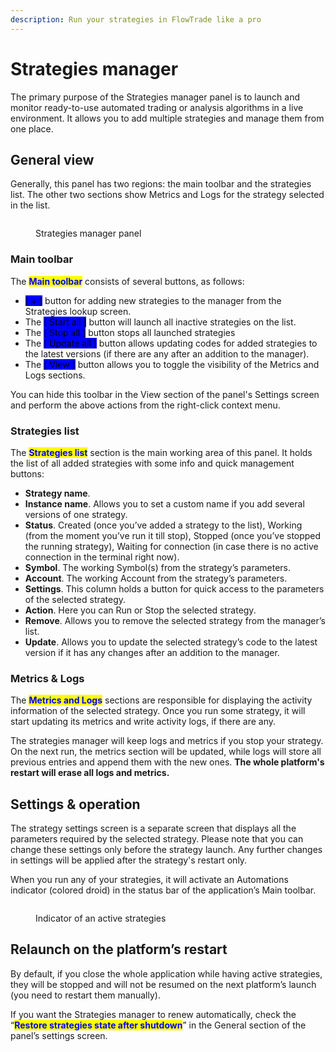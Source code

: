 ```yaml
---
description: Run your strategies in FlowTrade like a pro
---
```


# Strategies manager

The primary purpose of the Strategies manager panel is to launch and monitor ready-to-use automated trading or analysis algorithms in a live environment. It allows you to add multiple strategies and manage them from one place.

## General view

Generally, this panel has two regions: the main toolbar and the strategies list. The other two sections show Metrics and Logs for the strategy selected in the list.

<figure><img src="../.gitbook/assets/strategies-manager.png" alt=""><figcaption><p>Strategies manager panel</p></figcaption></figure>

### Main toolbar

The <mark style="color:blue;">**Main toolbar**</mark> consists of several buttons, as follows:

* <mark style="background-color:blue;">\[ + ]</mark> button for adding new strategies to the manager from the Strategies lookup screen.
* The <mark style="background-color:blue;">\[ Start all ]</mark> button will launch all inactive strategies on the list.
* The <mark style="background-color:blue;">\[ Stop all ]</mark> button stops all launched strategies
* The <mark style="background-color:blue;">\[ Update all ]</mark> button allows updating codes for added strategies to the latest versions (if there are any after an addition to the manager).
* The <mark style="background-color:blue;">\[ View ]</mark> button allows you to toggle the visibility of the Metrics and Logs sections.

You can hide this toolbar in the View section of the panel's Settings screen and perform the above actions from the right-click context menu.

### Strategies list

The <mark style="color:blue;">**Strategies list**</mark> section is the main working area of this panel. It holds the list of all added strategies with some info and quick management buttons:

* **Strategy name**.
* **Instance name**. Allows you to set a custom name if you add several versions of one strategy.
* **Status**. Created (once you’ve added a strategy to the list), Working (from the moment you’ve run it till stop), Stopped (once you’ve stopped the running strategy), Waiting for connection (in case there is no active connection in the terminal right now).
* **Symbol**. The working Symbol(s) from the strategy’s parameters.
* **Account**. The working Account from the strategy’s parameters.
* **Settings**. This column holds a button for quick access to the parameters of the selected strategy.
* **Action**. Here you can Run or Stop the selected strategy.
* **Remove**. Allows you to remove the selected strategy from the manager’s list.
* **Update**. Allows you to update the selected strategy’s code to the latest version if it has any changes after an addition to the manager.

### Metrics & Logs

The <mark style="color:blue;">**Metrics and Logs**</mark> sections are responsible for displaying the activity information of the selected strategy. Once you run some strategy, it will start updating its metrics and write activity logs, if there are any.&#x20;

The strategies manager will keep logs and metrics if you stop your strategy. On the next run, the metrics section will be updated, while logs will store all previous entries and append them with the new ones. **The whole platform's restart will erase all logs and metrics.**

## Settings & operation

The strategy settings screen is a separate screen that displays all the parameters required by the selected strategy. Please note that you can change these settings only before the strategy launch. Any further changes in settings will be applied after the strategy's restart only.

When you run any of your strategies, it will activate an Automations indicator (colored droid) in the status bar of the application’s Main toolbar.

<figure><img src="../.gitbook/assets/strategies-indicator (2).png" alt=""><figcaption><p>Indicator of an active strategies</p></figcaption></figure>

## Relaunch on the platform’s restart

By default, if you close the whole application while having active strategies, they will be stopped and will not be resumed on the next platform’s launch (you need to restart them manually).&#x20;

If you want the Strategies manager to renew automatically, check the “<mark style="color:blue;">**Restore strategies state after shutdown**</mark>” in the General section of the panel’s settings screen.
